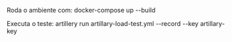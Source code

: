 Roda o ambiente com:
docker-compose up --build

Executa o teste:
artillery run artillary-load-test.yml --record --key artillary-key
